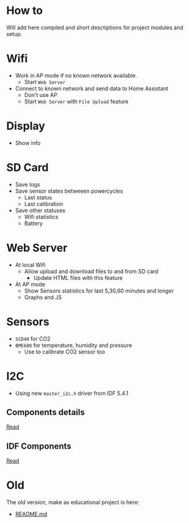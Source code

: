 # How to

Will add here compiled and short desctiptions for project modules and setup.

# Wifi

- Work in AP mode if no known network available.
  - Start `Web Server`
- Connect to known network and send data to Home Assistant
  - Don't use AP
  - Start `Web Server` with `File Upload` feature


# Display

- Show info

# SD Card

- Save logs
- Save sensor states betweeen powercycles
  - Last status
  - Last calibration
- Save other statuses
  - Wifi statistics
  - Battery

# Web Server

- At local Wifi
  - Allow upload and download files to and from SD card
    - Update HTML files with this feature
- At AP mode
  - Show Sensors statistics for last 5,30,60 minutes and longer
  - Graphs and JS

# Sensors

- `SCD40` for CO2
- `BME680` for temperature, humidity and pressure
  - Use to calibrate CO2 sensor too

# I2C

- Using new `master_i2c.h` driver from IDF 5.4.1


## Components details

[Read](components.md)

## IDF Components

[Read](../managed_components/idf_components.md)

# Old

The old version, make as educational project is here:
- [README.md](https://github.com/trianglesis/Air_Quality_station/blob/0f882de520a3a1b63564a4ebc3921752ade938d1/doc/README.md)